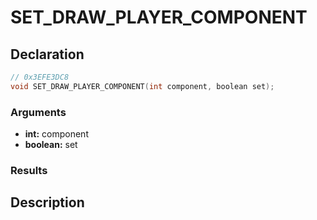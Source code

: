 # SET_DRAW_PLAYER_COMPONENT

## Declaration
```cpp
// 0x3EFE3DC8
void SET_DRAW_PLAYER_COMPONENT(int component, boolean set);
```

### Arguments
- **int:** component
- **boolean:** set

### Results

## Description

